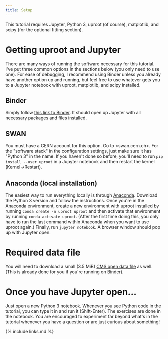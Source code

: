 ```yaml
---
title: Setup
---
```


This tutorial requires Jupyter, Python 3, uproot (of course), matplotlib, and scipy (for the optional fitting section).

# Getting uproot and Jupyter

There are many ways of running the software necessary for this tutorial.
I've put three common options in the sections below (you only need to use one).
For ease of debugging, I recommend using Binder unless you already have another option up and running, but feel free to use whatever gets you to a Jupyter notebook with uproot, matplotlib, and scipy installed.

## Binder

Simply follow [this link to Binder](https://mybinder.org/v2/gh/masonproffitt/uproot-tutorial-notebooks/master).
It should open up Jupyter with all necessary packages and files installed.

## SWAN

You must have a CERN account for this option.
Go to <swan.cern.ch>.
For the "software stack" in the configuration settings, just make sure it has "Python 3" in the name.
If you haven't done so before, you'll need to run `pip install --user uproot` in a Jupyter notebook and then restart the kernel (Kernel->Restart).

## Anaconda (local installation)

The easiest way to run everything locally is through [Anaconda](https://www.anaconda.com/distribution/).
Download the Python 3 version and follow the instructions.
Once you're in the Anaconda environment, create a new environment with uproot installed by running
`conda create -n uproot uproot`
and then activate that environment by running
`conda activate uproot`.
(After the first time doing this, you only have to run the last command within Anaconda when you want to use uproot again.)
Finally, run `jupyter notebook`.
A browser window should pop up with Jupyter open.

# Required data file

You will need to download a small (3.5 MiB)
[CMS open data file](https://github.com/masonproffitt/uproot-tutorial-notebooks/raw/master/uproot-tutorial-file.root)
as well. (This is already done for you if you're running on Binder).

# Once you have Jupyter open...

Just open a new Python 3 notebook.
Whenever you see Python code in the tutorial, you can type it in and run it (Shift-Enter).
The exercises are done in the notebook.
You are encouraged to experiment far beyond what's in the tutorial whenever you have a question or are just curious about something!

{% include links.md %}

